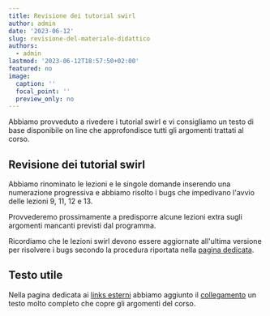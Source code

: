 ```yaml
---
title: Revisione dei tutorial swirl
author: admin
date: '2023-06-12'
slug: revisione-del-materiale-didattico
authors:
  - admin
lastmod: '2023-06-12T18:57:50+02:00'
featured: no
image:
  caption: ''
  focal_point: ''
  preview_only: no
---
```


Abbiamo provveduto a rivedere i tutorial swirl e vi consigliamo un testo di base disponibile on line che approfondisce tutti gli argomenti trattati al corso.

<!--more-->

## Revisione dei tutorial swirl

Abbiamo rinominato le lezioni e le singole domande inserendo una numerazione progressiva e abbiamo risolto i bugs che impedivano l'avvio delle lezioni 9, 11, 12 e 13.

Provvederemo prossimamente a predisporre alcune lezioni extra sugli argomenti mancanti previsti dal programma.

Ricordiamo che le lezioni swirl devono essere aggiornate all'ultima versione per risolvere i bugs secondo la procedura riportata nella [pagina dedicata](../../course/corso-intro-r/swirl/).

## Testo utile

Nella pagina dedicata ai [links esterni](../../course/corso-intro-r/altre_risorse/) abbiamo aggiunto il <a href="http://datascience.maths.unitn.it/events/ips2021/R/" target="_blank">collegamento</a>  un testo molto completo che copre gli argomenti del corso.

